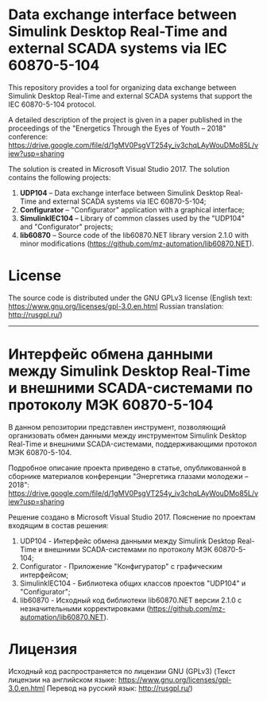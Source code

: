 # Data exchange interface between Simulink Desktop Real-Time and external SCADA systems via IEC 60870-5-104

This repository provides a tool for organizing data exchange between Simulink Desktop Real-Time and external SCADA systems that support the IEC 60870-5-104 protocol.

A detailed description of the project is given in a paper published in the proceedings of the "Energetics Through the Eyes of Youth – 2018" conference: <https://drive.google.com/file/d/1gMV0PsgVT254y_iv3chqLAyWouDMo85L/view?usp=sharing>

The solution is created in Microsoft Visual Studio 2017. The solution contains the following projects:

1. **UDP104** – Data exchange interface between Simulink Desktop Real-Time and external SCADA systems via IEC 60870-5-104;
2. **Configurator** – "Configurator" application with a graphical interface;
3. **SimulinkIEC104** – Library of common classes used by the "UDP104" and "Configurator" projects;
4. **lib60870** – Source code of the lib60870.NET library version 2.1.0 with minor modifications (<https://github.com/mz-automation/lib60870.NET>).

# License
The source code is distributed under the GNU GPLv3 license (English text: <https://www.gnu.org/licenses/gpl-3.0.en.html> Russian translation: <http://rusgpl.ru/>)

---

# Интерфейс обмена данными между Simulink Desktop Real-Time и внешними SCADA-системами по протоколу МЭК 60870-5-104

В данном репозитории представлен инструмент, позволяющий организовать обмен данными между инструментом Simulink Desktop Real-Time и внешними SCADA-системами, поддерживающими протокол МЭК 60870-5-104.

Подробное описание проекта приведено в статье, опубликованной в сборнике материалов конференции "Энергетика глазами молодежи – 2018": <https://drive.google.com/file/d/1gMV0PsgVT254y_iv3chqLAyWouDMo85L/view?usp=sharing>

Решение создано в Microsoft Visual Studio 2017. Пояснение по проектам входящим в состав решения:

1. UDP104 - Интерфейс обмена данными между Simulink Desktop Real-Time и внешними SCADA-системами по протоколу МЭК 60870-5-104;
2. Configurator - Приложение "Конфигуратор" с графическим интерфейсом;
3. SimulinkIEC104 - Библиотека общих классов проектов "UDP104" и "Configurator";
4. lib60870 - Исходный код библиотеки lib60870.NET версии 2.1.0 с незначительными корректировками (<https://github.com/mz-automation/lib60870.NET>).

# Лицензия
Исходный код распространяется по лицензии GNU (GPLv3) (Текст лицензии на английском языке: <https://www.gnu.org/licenses/gpl-3.0.en.html> Перевод на русский язык: <http://rusgpl.ru/>)
